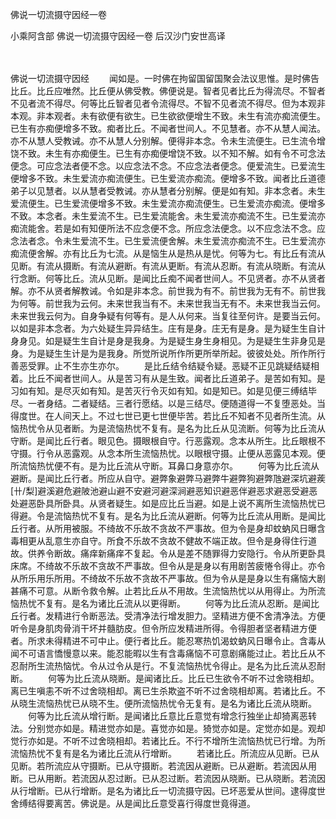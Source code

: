 佛说一切流摄守因经一卷


小乘阿含部
佛说一切流摄守因经一卷
后汉沙门安世高译


　　

佛说一切流摄守因经
　　闻如是。一时佛在拘留国留国聚会法议思惟。是时佛告比丘。比丘应唯然。比丘便从佛受教。佛便说是。智者见者比丘为得流尽。不智者不见者流不得尽。何等比丘智者见者令流得尽。不智不见者流不得尽。但为本观非本观。非本观者。未有欲便有欲生。已生欲欲便增生不致。未生有流亦痴流便生。已生有亦痴便增多不致。痴者比丘。不闻者世间人。不见慧者。亦不从慧人闻法。亦不从慧人受教诫。亦不从慧人分别解。便得非本念。令未生流便生。已生流令增饶不致。未生有亦痴便生。已生有亦痴便增饶不致。以不知不解。如有令不可念法便念。可应念法者便不念。以应念法不念。不应念法者便念。便爱流生。已爱流生便增多不致。未生爱流亦痴流便生。已生爱流亦痴流。便增多不致。闻者比丘道德弟子以见慧者。以从慧者受教诫。亦从慧者分别解。便是如有知。非本念者。未生爱流便生。已生爱流便增多不致。未生爱流亦痴流便生。已生爱流亦痴流。便增多不致。本念者。未生爱流不生。已生爱流能舍。未生爱流亦痴流不生。已生爱流亦痴流能舍。若是如有知便所法不应念便不念。所应念法便念。以不应念法不念。应念法者念。令未生爱流不生。已生爱流便舍解。未生爱流亦痴流不生。已生爱流亦痴流便舍解。亦有比丘为七流。从是恼生从是热从是忧。何等为七。有比丘有流从见断。有流从摄断。有流从避断。有流从更断。有流从忍断。有流从晓断。有流从行念断。何等比丘。流从见断。是闻比丘痴不闻者世间人。不见贤者。亦不从贤者解。亦不从贤者解教诫。令如是非本念。前世我为有不。前世我为无有不。前世我为何等。前世我为云何。未来世我当有不。未来世我当无有不。未来世我当云何。未来世我云何为。自身争疑有何等有。是人从何来。当复往至何许。是要当云何。以如是非本念者。为六处疑生异异结生。庄有是身。庄无有是身。是为疑生生自计身身见。如是疑生生自计是身是我身。为是疑生身生身相见。为是疑生生非身见是身。为是疑生生计是为是我身。所觉所说所作所更所举所起。彼彼处处。所作所行善恶受罪。止不生亦生亦尔。
　　是比丘结令结疑令疑。恶疑不正见跳疑结疑相着。比丘不闻者世间人。从是苦习有从是生致。闻者比丘道弟子。是苦如有知。是习如有知。是尽灭如有知。是苦灭行令灭如有知。如是知已。如是见便三缚结毕尽。一者身结。二者疑结。三者行愿结。以是三结尽。便随道得一不复堕恶处。当得度世。在人间天上。不过七世已更七世便毕苦。若比丘不知者不见者所生流。从恼热忧令从见者断。为是流恼热忧不复有。是名为比丘从见流断。何等为比丘流从守断。是闻比丘行者。眼见色。摄眼根自守。行恶露观。念本从所生。比丘眼根不守摄。行令从恶露观。从念本所生流恼热忧。以眼根守摄。止便从恶露见本观。便所流恼热忧便不有。是为比丘流从守断。耳鼻口身意亦尔。
　　何等为比丘流从避断。是闻比丘行者。所应从自守。避弊象避弊马避弊牛避弊狗避弊虺避深坑避蒺[卄/梨]避溪避危避陂池避山避不安避河避深涧避恶知识避恶伴避恶求避恶受避恶处避恶卧具所卧具。从贤者疑生。如是应比丘当避。如是上说不离所生流恼热忧已得避。令是流恼热忧不复有。是名为比丘流从避断。何等为比丘流从用断。是闻比丘行者。从所用被服。不绮故不乐故不贪故不严事故。但为令是身却蚊蚋风日曝含毒相更从乱意生亦自守。所食不乐故不贪故不健故不端正故。但令是身得住行道故。供养令断故。痛痒新痛痒不复起。令从是差不随罪得力安隐行。令从所更卧具床席。不绮故不乐故不贪故不严事故。但令从是是身以有用剧苦疲惓令得止。亦令从所乐用乐所用。不绮故不乐故不贪故不严事故。但为令从是是身以生有痛恼大剧甚痛不可意。从断令救令解。止若比丘从不用故。生流恼热忧以从用得止。为所流恼热忧不复有。是名为诸比丘流从以更得断。
　　何等为比丘流从忍断。是闻比丘行者。发精进行令断恶法。受清净法行增发胆力。坚精进方便不舍清净法。方便听令是身肌肉骨消干坏并髓肪皮。但令所应发精进所得。令得胆者坚者精进方便者。所求未得精进不可中止。便行者比丘。能忍寒热饥渴蚊蚋风日曝令止。含毒从闻不可语言憍慢意以来。能忍能暇以生有含毒痛恼不可意剧痛能过止。若比丘从不忍耐所生流热恼忧。令从过令从是行。不复流恼热忧令得止。是名为比丘流从忍耐断。
　　何等为比丘流从晓断。是闻诸比丘。比丘已生欲令不听不过舍晓相却。离已生嗔恚不听不过舍晓相却。离已生杀欺盗不听不过舍晓相却离。若诸比丘。不从晓生流恼热忧已从晓不生。便所流恼热忧令无复有。是名为诸比丘流从晓断。
　　何等为比丘流从增行断。是闻诸比丘意比丘意觉有增念行独坐止却猗离恶转法。分别觉亦如是。精进觉亦如是。喜觉亦如是。猗觉亦如是。定觉亦如是。观却觉行亦如是。不听不过舍晓相却。若诸比丘。不行不增所生流恼热忧已行增。为所流恼热忧不复有是名为诸比丘流从行增断。
　　若诸比丘。所流应从见断。已从见断。若所流应从守摄断。已从守摄断。若流因从避断。已从避断。若流因从用断。已从用断。若流因从忍过断。已从忍过断。若流因从晓断。已从晓断。若流因从行增断。已从行增断。是名为诸比丘一切流摄守因。已坏恶爱从世间。逮得度世舍缚结得要离苦。佛说是。从是闻比丘意受喜行得度世竟得道。


